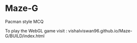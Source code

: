 # Maze-G
Pacman style MCQ

To play the WebGL game visit : vishalviswan96.github.io/Maze-G/BUILD/index.html
